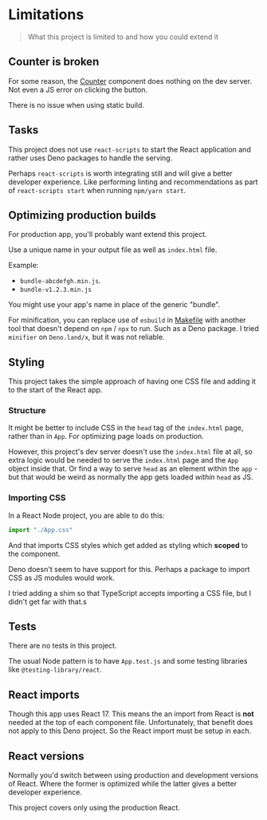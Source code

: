 # Limitations
> What this project is limited to and how you could extend it


## Counter is broken

For some reason, the [Counter](/src/components/Counter.tsx) component does nothing on the dev server. Not even a JS error on clicking the button.

There is no issue when using static build.


## Tasks

This project does not use `react-scripts` to start the React application and rather uses Deno packages to handle the serving.

Perhaps `react-scripts` is worth integrating still and will give a better developer experience. Like performing linting and recommendations as part of `react-scripts start` when running `npm/yarn start`.


## Optimizing production builds

For production app, you'll probably want extend this project.

Use a unique name in your output file as well as `index.html` file.

Example:

- `bundle-abcdefgh.min.js`.
- `bundle-v1.2.3.min.js`

You might use your app's name in place of the generic "bundle".

For minification, you can replace use of `esbuild` in [Makefile](/Makefile) with another tool that doesn't depend on `npm` / `npx` to run. Such as a Deno package. I tried `minifier` on `Deno.land/x`, but it was not reliable.


## Styling

This project takes the simple approach of having one CSS file and adding it to the start of the React app.

### Structure

It might be better to include CSS in the `head` tag of the `index.html` page, rather than in `App`. For optimizing page loads on production.

However, this project's dev server doesn't use the `index.html` file at all, so extra logic would be needed to serve the `index.html` page and the `App` object inside that. Or find a way to serve `head` as an element within the `app` - but that would be weird as normally the app gets loaded _within_ `head` as JS.

### Importing CSS

In a React Node project, you are able to do this:

```javascript
import "./App.css"
```

And that imports CSS styles which get added as styling which **scoped** to the component.

Deno doesn't seem to have support for this. Perhaps a package to import CSS as JS modules would work.

I tried adding a shim so that TypeScript accepts importing a CSS file, but I didn't get far with that.s


## Tests

There are no tests in this project.

The usual Node pattern is to have `App.test.js` and some testing libraries like `@testing-library/react`.


## React imports

Though this app uses React 17. This means the an import from React is **not** needed at the top of each component file. Unfortunately, that benefit does not apply to this Deno project. So the React import must be setup in each.


## React versions

Normally you'd switch between using production and development versions of React. Where the former is optimized while the latter gives a better developer experience.

This project covers only using the production React.
